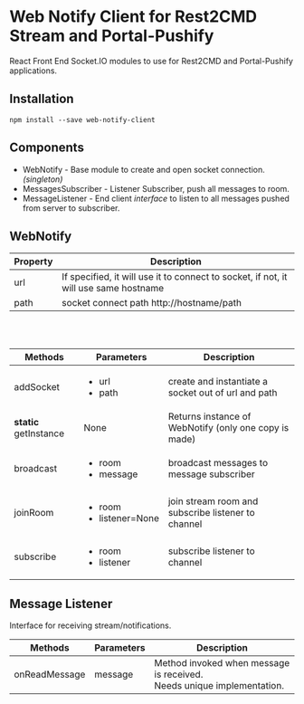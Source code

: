 
# Web Notify Client for Rest2CMD Stream and Portal-Pushify

React Front End Socket.IO modules to use for Rest2CMD and Portal-Pushify applications.

## Installation

    npm install --save web-notify-client

## Components

* WebNotify - Base module to create and open socket connection. *(singleton)*
* MessagesSubscriber - Listener Subscriber, push all messages to room.
* MessageListener - End client *interface* to listen to all messages pushed from server to subscriber. 

## WebNotify

|Property| Description  |
|--------|--------------|
| url    | If specified, it will use it to connect to socket, if not, it will use same hostname |
| path | socket connect path http://hostname/path |
<br/>
<br/>


| Methods| Parameters | Description|
|----|----|------|
|addSocket| <ul><li>url</li><li>path</li></ul> | create and instantiate a socket out of url and path|
| **static** getInstance | None | Returns instance of WebNotify (only one copy is made)
|broadcast | <ul><li>room</li><li>message</li></ul>| broadcast messages to message subscriber
| joinRoom | <ul><li>room</li><li>listener=None</li></ul> | join stream room and subscribe listener to channel|
|subscribe|<ul><li>room</li><li>listener</li></ul>| subscribe listener to channel|

## Message Listener
Interface for receiving stream/notifications.

| Methods| Parameters | Description|
|----|----|------|
|onReadMessage| message | Method invoked when message is received. <br/> Needs unique implementation.
